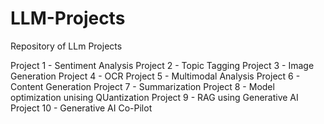 # LLM-Projects
Repository of LLm Projects

Project 1 - Sentiment Analysis
Project 2 - Topic Tagging
Project 3 - Image Generation
Project 4 - OCR
Project 5 - Multimodal Analysis
Project 6 - Content Generation
Project 7 - Summarization
Project 8 - Model optimization unising QUantization
Project 9 - RAG using Generative AI
Project 10 - Generative AI Co-Pilot
